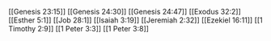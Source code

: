 [[Genesis 23:15]]
[[Genesis 24:30]]
[[Genesis 24:47]]
[[Exodus 32:2]]
[[Esther 5:1]]
[[Job 28:1]]
[[Isaiah 3:19]]
[[Jeremiah 2:32]]
[[Ezekiel 16:11]]
[[1 Timothy 2:9]]
[[1 Peter 3:3]]
[[1 Peter 3:8]]
